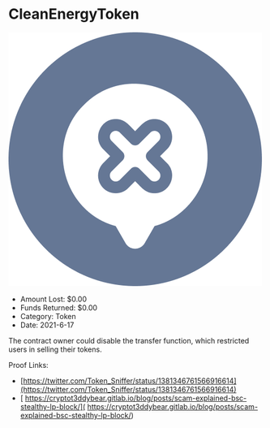 # CleanEnergyToken
![CleanEnergyToken](/rektimages/CleanEnergyToken.png)
- Amount Lost: $0.00
- Funds Returned: $0.00
- Category: Token
- Date: 2021-6-17

The contract owner could disable the transfer function, which restricted users in selling their tokens.


Proof Links:
- [https://twitter.com/Token_Sniffer/status/1381346761566916614](https://twitter.com/Token_Sniffer/status/1381346761566916614)
- [ https://cryptot3ddybear.gitlab.io/blog/posts/scam-explained-bsc-stealthy-lp-block/]( https://cryptot3ddybear.gitlab.io/blog/posts/scam-explained-bsc-stealthy-lp-block/)


